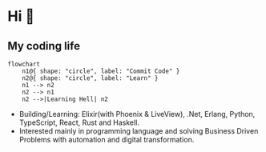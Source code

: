 # Hi 👋
## My coding life
```mermaid
flowchart
	n1@{ shape: "circle", label: "Commit Code" }
	n2@{ shape: "circle", label: "Learn" }
    n1 --> n2
    n2 --> n1
    n2 -->|Learning Hell| n2
````

- Building/Learning: Elixir(with Phoenix & LiveView), .Net, Erlang, Python, TypeScript, React, Rust and Haskell.
- Interested mainly in programming language and solving Business Driven Problems with automation and digital transformation.

